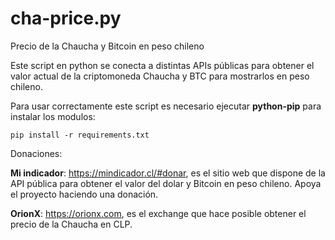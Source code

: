 # cha-price.py
Precio de la Chaucha y Bitcoin en peso chileno

Este script en python se conecta a distintas APIs públicas para obtener el valor actual de la criptomoneda Chaucha y BTC para mostrarlos en
peso chileno.

Para usar correctamente este script es necesario ejecutar **python-pip** para instalar los modulos:

`pip install -r requirements.txt`

Donaciones:

**Mi indicador**: https://mindicador.cl/#donar, es el sitio web que dispone de la API pública para obtener el valor del dolar y Bitcoin en peso chileno. Apoya el proyecto haciendo una donación.

**OrionX**: https://orionx.com, es el exchange que hace posible obtener el precio de la Chaucha en CLP.
